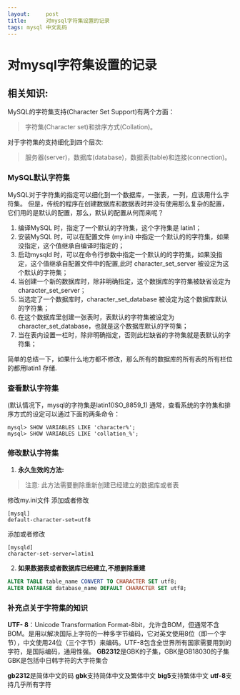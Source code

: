 ```yaml
---
layout:     post
title:      对mysql字符集设置的记录
tags: mysql 中文乱码
---
```

# 对mysql字符集设置的记录
## 相关知识:
MySQL的字符集支持(Character Set Support)有两个方面：
> 字符集(Character set)和排序方式(Collation)。

对于字符集的支持细化到四个层次:
> 服务器(server)，数据库(database)，数据表(table)和连接(connection)。

### MySQL默认字符集
MySQL对于字符集的指定可以细化到一个数据库，一张表，一列，应该用什么字符集。
但是，传统的程序在创建数据库和数据表时并没有使用那么复杂的配置，它们用的是默认的配置，那么，默认的配置从何而来呢？
 1. 编译MySQL 时，指定了一个默认的字符集，这个字符集是 latin1；
 2. 安装MySQL 时，可以在配置文件 (my.ini) 中指定一个默认的的字符集，如果没指定，这个值继承自编译时指定的；
 3. 启动mysqld 时，可以在命令行参数中指定一个默认的的字符集，如果没指定，这个值继承自配置文件中的配置,此时 character_set_server 被设定为这个默认的字符集；
 4. 当创建一个新的数据库时，除非明确指定，这个数据库的字符集被缺省设定为character_set_server；
 5. 当选定了一个数据库时，character_set_database 被设定为这个数据库默认的字符集；
 6. 在这个数据库里创建一张表时，表默认的字符集被设定为 character_set_database，也就是这个数据库默认的字符集；
 7. 当在表内设置一栏时，除非明确指定，否则此栏缺省的字符集就是表默认的字符集；

简单的总结一下，如果什么地方都不修改，那么所有的数据库的所有表的所有栏位的都用latin1 存储.

### 查看默认字符集
(默认情况下，mysql的字符集是latin1(ISO_8859_1)
通常，查看系统的字符集和排序方式的设定可以通过下面的两条命令：

```config
mysql> SHOW VARIABLES LIKE 'character%';
mysql> SHOW VARIABLES LIKE 'collation_%';
```
### 修改默认字符集
1. **永久生效的方法:**

> 注意: 此方法需要删除重新创建已经建立的数据库或者表


修改my.ini文件
添加或者修改
```config
[mysql]
default-character-set=utf8
```

添加或者修改
```config
[mysqld]
character-set-server=latin1
```


2. **如果数据表或者数据库已经建立,不想删除重建**

```sql
ALTER TABLE table_name CONVERT TO CHARACTER SET utf8;
ALTER DATABASE database_name DEFAULT CHARACTER SET utf8;
```

### 补充点关于字符集的知识
**UTF- 8**：Unicode Transformation Format-8bit，允许含BOM，但通常不含BOM。是用以解决国际上字符的一种多字节编码，它对英文使用8位（即一个字节），中文使用24位（三个字节）来编码。UTF-8包含全世界所有国家需要用到的字符，是国际编码，通用性强。
**GB2312**是GBK的子集，GBK是GB18030的子集
GBK是包括中日韩字符的大字符集合

**gb2312**是简体中文的码
**gbk**支持简体中文及繁体中文
**big5**支持繁体中文
**utf-8**支持几乎所有字符

